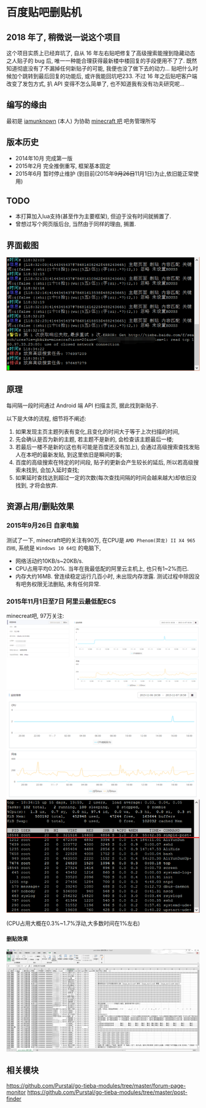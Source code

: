 # 百度贴吧删贴机

## 2018 年了, 稍微说一说这个项目

这个项目实质上已经弃坑了, 自从 16 年左右贴吧修复了高级搜索能搜到隐藏动态之人贴子的 bug 后, 唯一一种能合理获得最新楼中楼回复的手段便用不了了. 既然知道彻底没有了不漏掉任何新贴子的可能, 我便也没了做下去的动力... 贴吧什么时候加个跳转到最后回复的功能后, 或许我能回坑吧233. 不过 16 年之后贴吧客户端改变了发包方式, 扒 API 变得不怎么简单了, 也不知道我有没有功夫研究呢... 

## 编写的缘由

最初是 [iamunknown](http://tieba.baidu.com/home/main?un=iamunknown) (本人) 为协助 [minecraft 吧](https://tieba.baidu.com/f?kw=minecraft) 吧务管理所写

## 版本历史
 * 2014年10月 完成第一版
 * 2015年2月 完全推倒重写, 框架基本固定
 * 2015年6月 暂时停止维护 (到目前(2015年~~9月26日~~11月1日)为止,依旧能正常使用)

## TODO
 * 本打算加入lua支持(甚至作为主要框架), 但迫于没有时间就搁置了.
 * 曾想过写个网页版后台, 当然由于同样的理由, 搁置.

## 界面截图
![随便截的一张删贴机截图](https://raw.githubusercontent.com/Purstal/tieba-post-deleter/master/screen-shots/post%20deleter.png)

## 原理
每间隔一段时间通过 Android 端 API 扫描主页, 据此找到新贴子.

以下是大体的流程, 细节将不阐述:

  1. 如果发现主页主题列表有变化,且变化的时间大于等于上次扫描的时间,
  2. 先会确认是否为新的主题, 若主题不是新的, 会检查该主题最后一楼;
  3. 若最后一楼不是新的(这也有可能是百度还没有加上), 会通过高级搜索查找发贴人在本吧的最新发贴, 到这里依旧是瞬间的事;
  4. 百度的高级搜索在特定的时间段, 贴子的更新会产生较长的延后, 所以若高级搜索未找到, 会加入延时查找;
  5. 如果延时查找达到超过一定的次数(每次查找间隔的时间会越来越大)却依旧没找到, 才将会放弃.

## 资源占用/删贴效果
### 2015年9月26日 自家电脑
测试了一下, minecraft吧的关注有90万,
在CPU是 `AMD Phenom(羿龙) II X4 965 四核`, 系统是 `Windows 10 64位` 的电脑下,
 * 网络活动约10KB/s~20KB/s.
 * CPU占用平均0.20%. 当年在我最低配的阿里云主机上, 也只有1~2%而已.
 * 内存大约16MB. 曾连续稳定运行几百小时, 未出现内存泄露.
     测试过程中除因没有吧务权限无法删贴, 未有任何异常.

### 2015年11月1日至7日 阿里云最低配ECS
minecreat吧, 97万关注:
![阿里云的监控数据](https://raw.githubusercontent.com/Purstal/tieba-post-deleter/master/screen-shots/server%20detail.png)
![单日监控数据](https://raw.githubusercontent.com/Purstal/tieba-post-deleter/master/screen-shots/24h.png)
![TOP](https://raw.githubusercontent.com/Purstal/tieba-post-deleter/master/screen-shots/top.png)

(CPU占用大概在0.3%~1.7%浮动,大多数时间在1%左右)

#### 删贴效果
![操作记录](https://raw.githubusercontent.com/Purstal/tieba-post-deleter/master/screen-shots/delete%20logs.png)


## 相关模块
https://github.com/Purstal/go-tieba-modules/tree/master/forum-page-monitor
https://github.com/Purstal/go-tieba-modules/tree/master/post-finder